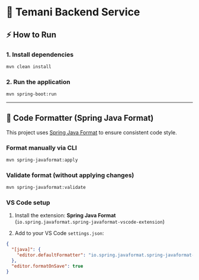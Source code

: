 # 📌 Temani Backend Service

## ⚡️ How to Run

### 1. Install dependencies

```bash
mvn clean install
```

### 2. Run the application

```bash
mvn spring-boot:run
```

---

## 🎯 Code Formatter (Spring Java Format)

This project uses [Spring Java Format](https://github.com/spring-io/spring-javaformat) to ensure consistent code style.

### Format manually via CLI

```bash
mvn spring-javaformat:apply
```

### Validate format (without applying changes)

```bash
mvn spring-javaformat:validate
```

### VS Code setup

1. Install the extension:
   **Spring Java Format** (`io.spring.javaformat.spring-javaformat-vscode-extension`)

2. Add to your VS Code `settings.json`:

```json
{
  "[java]": {
    "editor.defaultFormatter": "io.spring.javaformat.spring-javaformat-vscode-extension"
  },
  "editor.formatOnSave": true
}
```
